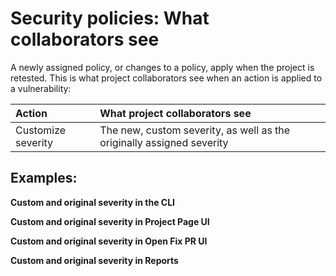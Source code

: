 # Security policies: What collaborators see

A newly assigned policy, or changes to a policy, apply when the project is retested. This is what project collaborators see when an action is applied to a vulnerability:

| **Action** | **What project collaborators see**  |
| :--- | :--- |
| Customize severity | The new, custom severity, as well as the originally assigned severity |

## **Examples:** 

**Custom and original severity in the CLI**

**Custom and original severity in Project Page UI**

**Custom and original severity in Open Fix PR UI**

**Custom and original severity in Reports**

